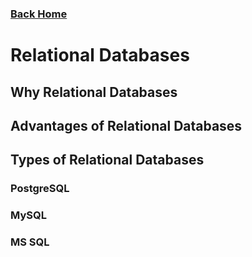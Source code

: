 ### [Back Home](../../README.md)
# Relational Databases

## Why Relational Databases
## Advantages of Relational Databases
## Types of Relational Databases
### PostgreSQL
### MySQL
### MS SQL